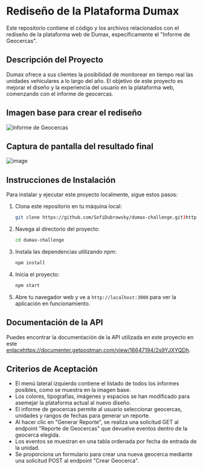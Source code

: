 # Rediseño de la Plataforma Dumax

Este repositorio contiene el código y los archivos relacionados con el rediseño de la plataforma web de Dumax, específicamente el "Informe de Geocercas".

## Descripción del Proyecto

Dumax ofrece a sus clientes la posibilidad de monitorear en tiempo real las unidades vehiculares a lo largo del año. El objetivo de este proyecto es mejorar el diseño y la experiencia del usuario en la plataforma web, comenzando con el informe de geocercas.

## Imagen base para crear el rediseño

![Informe de Geocercas](https://firebasestorage.googleapis.com/v0/b/dumax-eld.appspot.com/o/Dashboard%20-%20Reporte%20Geocercas%402x.jpg?alt=media&token=67f66e66-8aad-424e-a4b5-ff86a7517b15)

## Captura de pantalla del resultado final 

![image](https://github.com/SofiDubrowsky/dumax-challenge/assets/94505828/4834778a-94e5-4527-8bfd-4aea919dd7f9)

## Instrucciones de Instalación

Para instalar y ejecutar este proyecto localmente, sigue estos pasos:

1. Clona este repositorio en tu máquina local:

   ```bash
   git clone https://github.com/SofiDubrowsky/dumax-challenge.git)https://github.com/SofiDubrowsky/dumax-challenge.git

2. Navega al directorio del proyecto:

   ```bash
   cd dumax-challenge

3. Instala las dependencias utilizando npm:

   ```bash
   npm install

4. Inicia el proyecto:

   ```bash
   npm start

5. Abre tu navegador web y ve a `http://localhost:3000` para ver la aplicación en funcionamiento.

## Documentación de la API

Puedes encontrar la documentación de la API utilizada en este proyecto en este [enlace](https://documenter.getpostman.com/view/16647194/2s9YJXYQDh)https://documenter.getpostman.com/view/16647194/2s9YJXYQDh.

## Criterios de Aceptación

* El menú lateral izquierdo contiene el listado de todos los informes posibles, como se muestra en la imagen base.
* Los colores, tipografías, imágenes y espacios se han modificado para asemejar la plataforma actual al nuevo diseño.
* El informe de geocercas permite al usuario seleccionar geocercas, unidades y rangos de fechas para generar un reporte.
* Al hacer clic en "Generar Reporte", se realiza una solicitud GET al endpoint "Reporte de Geocercas" que devuelve eventos dentro de la geocerca elegida.
* Los eventos se muestran en una tabla ordenada por fecha de entrada de la unidad.
* Se proporciona un formulario para crear una nueva geocerca mediante una solicitud POST al endpoint "Crear Geocerca".




